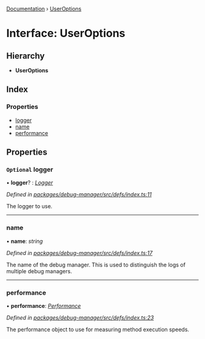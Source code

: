 [Documentation](../README.md) › [UserOptions](useroptions.md)

# Interface: UserOptions

## Hierarchy

* **UserOptions**

## Index

### Properties

* [logger](useroptions.md#optional-logger)
* [name](useroptions.md#name)
* [performance](useroptions.md#performance)

## Properties

### `Optional` logger

• **logger**? : *[Logger](logger.md)*

*Defined in [packages/debug-manager/src/defs/index.ts:11](https://github.com/badbatch/graphql-box/blob/6a2398d/packages/debug-manager/src/defs/index.ts#L11)*

The logger to use.

___

###  name

• **name**: *string*

*Defined in [packages/debug-manager/src/defs/index.ts:17](https://github.com/badbatch/graphql-box/blob/6a2398d/packages/debug-manager/src/defs/index.ts#L17)*

The name of the debug manager. This is used
to distinguish the logs of multiple debug managers.

___

###  performance

• **performance**: *[Performance](performance.md)*

*Defined in [packages/debug-manager/src/defs/index.ts:23](https://github.com/badbatch/graphql-box/blob/6a2398d/packages/debug-manager/src/defs/index.ts#L23)*

The performance object to use for measuring method
execution speeds.
